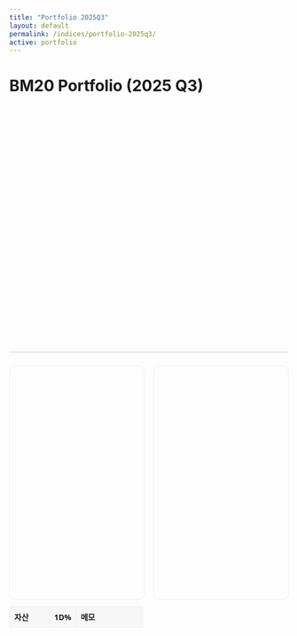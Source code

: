 ```yaml
---
title: "Portfolio 2025Q3"
layout: default
permalink: /indices/portfolio-2025q3/
active: portfolio
---
```


# BM20 Portfolio (2025 Q3)

<!-- 가중치 파이차트 -->
<div id="bm20-weights-pie" style="height:420px; max-width:1000px; margin:16px 0;"></div>
<div id="bm20-weights-meta" style="font:12px/1.6 system-ui,-apple-system,Segoe UI,Roboto,sans-serif;color:#666;"></div>

<hr style="margin:24px 0;opacity:.2">

<!-- 스냅샷/히스토리 시각화(막대 + 라인 + 테이블) -->
<div id="bm20-asof" style="margin:6px 0;font:600 14px system-ui"></div>
<div style="display:grid;grid-template-columns:1fr 1fr;gap:16px;margin:12px 0">
  <div><div id="bm20-bar" style="height:420px;border:1px solid #eee;border-radius:10px"></div></div>
  <div><div id="bm20-trend" style="height:420px;border:1px solid #eee;border-radius:10px"></div></div>
</div>
<table id="bm20-bw" style="width:100%;border-collapse:collapse;font:14px system-ui;margin-top:8px">
  <thead>
    <tr style="background:#f7f7f7">
      <th style="text-align:left;padding:8px;border:1px solid #eee;width:30%">자산</th>
      <th style="text-align:left;padding:8px;border:1px solid #eee;width:20%">1D%</th>
      <th style="text-align:left;padding:8px;border:1px solid #eee">메모</th>
    </tr>
  </thead>
  <tbody></tbody>
</table>

<script src="https://cdn.jsdelivr.net/npm/echarts@5"></script>
<script>
// ====================== ① Portfolio Weights (Google Sheet CSV) ======================
const CSV_WEIGHTS = "https://docs.google.com/spreadsheets/d/e/2PACX-1vTndyrPd3WWwFtfzv2CZxJeDcH-l8ibQIdO5ouYS4HsaGpbeXQQbs6WEr9qPqqZbRoT6cObdFxJpief/pub?gid=1533548287&single=true&output=csv";

async function fetchCsv(url){
  const u = url + (url.includes("?") ? "&" : "?") + "v=" + Date.now();
  const res = await fetch(u, { cache: "no-store" });
  if(!res.ok) throw new Error("CSV fetch failed: " + res.status);
  return res.text();
}

function parsePortfolioCsv(text){
  const lines = text.trim().split(/\r?\n/);
  // 간단 CSV 파서(따옴표 대응)
  const splitCsv = (row) => {
    const out = []; let cur = ""; let q = false;
    for (let i=0;i<row.length;i++){
      const ch = row[i];
      if (ch === '"'){ q = !q; continue; }
      if (ch === ',' && !q){ out.push(cur); cur = ""; continue; }
      cur += ch;
    }
    out.push(cur);
    return out.map(s=>s.trim());
  };

  const header = splitCsv(lines.shift()).map(h=>h.toLowerCase());
  const iName   = Math.max(header.indexOf("name"), 0);
  const iSymbol = header.indexOf("symbol");
  const iWeight = header.indexOf("weight");

  const rows = [];
  for(const raw of lines){
    if(!raw.trim()) continue;
    const c = splitCsv(raw);
    const name   = (c[iName]   ?? "").replace(/"/g,"").trim();
    const symbol = (iSymbol>=0 ? (c[iSymbol] ?? "") : "").replace(/"/g,"").trim().toUpperCase();
    let w = (iWeight>=0 ? (c[iWeight] ?? "0") : "0").replace(/[%"]/g,"").trim();
    let weight = parseFloat(w);
    if (!Number.isFinite(weight)) continue;
    if (weight > 1.0001) weight = weight/100; // 37.5 → 0.375
    rows.push({ name: name || symbol || "?", symbol, weight });
  }
  const sum = rows.reduce((a,b)=>a+b.weight,0) || 1;
  rows.forEach(r => r.weight = r.weight / sum);
  return rows.sort((a,b)=>b.weight - a.weight);
}

function renderPie(rows){
  const el = document.getElementById("bm20-weights-pie");
  const chart = echarts.init(el);

  // 상위 10 + Others
  const data = rows.map(r => ({ name: r.symbol || r.name, value: +(r.weight*100).toFixed(4) }));
  const topN = data.slice(0,10);
  const rest = data.slice(10).reduce((a,b)=>a+b.value,0);
  if (rest > 0) topN.push({ name: "Others", value: +rest.toFixed(4) });

  chart.setOption({
    tooltip: { trigger: "item", formatter: p => `${p.name}: ${p.value.toFixed(2)}%` },
    legend:  { type: "scroll", orient: "vertical", right: 0, top: "middle" },
    series: [{
      name: "BM20 Weights",
      type: "pie",
      radius: ["40%","70%"],
      center: ["38%","50%"],
      avoidLabelOverlap: true,
      label: { formatter: "{b}\n{d}%" },
      data: topN
    }]
  });

  document.getElementById("bm20-weights-meta").textContent =
    `총 ${data.length}개 구성 · 상위 10 + Others 표시 · 합계 100% 기준`;
  addEventListener("resize", ()=>chart.resize());
}

fetchCsv(CSV_WEIGHTS).then(parsePortfolioCsv).then(renderPie).catch(err=>{
  console.error(err);
  document.getElementById("bm20-weights-meta").textContent = "파이차트 로드 실패: " + err.message;
});

// ====================== ② Snapshot & Series (루트 SOT/CSV) ======================
const SNAP_URL = location.origin + "/bm20_series.json";   // 루트 SOT(JSON)
const CSV_URL  = location.origin + "/bm20_vs_bench.csv";   // 루트 CSV(히스토리)

async function getJSON(u){
  const r = await fetch(u + "?v=" + Date.now(), {cache:"no-store"});
  if(!r.ok) throw new Error("HTTP " + r.status);
  return r.json();
}
async function getCSV(u){
  const r = await fetch(u + "?v=" + Date.now(), {cache:"no-store"});
  if(!r.ok) throw new Error("HTTP " + r.status);
  const text = await r.text();
  const [header, ...rows] = text.trim().split(/\r?\n/).map(l=>l.split(","));
  const idx = (name)=> header.indexOf(name);
  return rows.map(c => ({
    date: c[idx("date")],
    bm20: parseFloat(c[idx("BM20_rel")]),
    btc:  parseFloat(c[idx("BTC_rel")]),
    eth:  parseFloat(c[idx("ETH_rel")]),
    over_btc: parseFloat(c[idx("BM20_over_BTC")]),
    over_eth: parseFloat(c[idx("BM20_over_ETH")]),
  }));
}

async function renderSnapAndSeries() {
  // 1) 스냅샷 → 막대 + Best/Worst
  try {
    const snap = await getJSON(SNAP_URL);
    const asof = snap.asof || snap.date || "";
    const barArr = (snap.bar || snap.components || []).map(o=>({
      symbol: o.symbol || o.ticker || o.name || "?",
      v: Number(o.pct_1d ?? o.change_1d ?? o.pct ?? 0)
    }));
    const barEl = echarts.init(document.getElementById("bm20-bar"));
    barEl.setOption({
      tooltip:{trigger:"axis",axisPointer:{type:"shadow"},valueFormatter:v=> (v>0?"+":"")+Number(v).toFixed(2)+"%"},
      grid:{left:48,right:24,top:24,bottom:36},
      xAxis:{type:"category",data:barArr.map(x=>x.symbol)},
      yAxis:{type:"value"},
      series:[{type:"bar",data:barArr.map(x=>x.v),barMaxWidth:22}]
    });
    document.getElementById("bm20-asof").textContent = "기준: " + asof;

    const tbody = document.querySelector("#bm20-bw tbody");
    if (tbody){
      let top3 = snap.top3 || snap.best3 || [];
      let bottom3 = snap.bottom3 || snap.worst3 || [];
      if ((!top3?.length || !bottom3?.length) && barArr.length){
        const s=[...barArr].sort((a,b)=>b.v-a.v);
        top3 = s.slice(0,3).map(x=>({symbol:x.symbol,pct_1d:x.v}));
        bottom3 = s.slice(-3).reverse().map(x=>({symbol:x.symbol,pct_1d:x.v}));
      }
      tbody.innerHTML = "";
      [...top3.map(x=>({...x,_:"best"})), ...bottom3.map(x=>({...x,_:"worst"}))].forEach(o=>{
        const v = Number(o.pct_1d||o.pct||0);
        const tr = document.createElement("tr");
        tr.innerHTML = `<td style="padding:8px;border:1px solid #eee">${o.symbol||o.name||"-"}</td>
                        <td style="padding:8px;border:1px solid #eee;${v>=0?'color:#059669':'color:#dc2626'}">${(v>0?"+":"")+v.toFixed(2)}%</td>
                        <td style="padding:8px;border:1px solid #eee">${o.note||""}</td>`;
        tbody.appendChild(tr);
      });
    }
    addEventListener('resize', ()=>barEl.resize(), {passive:true});
  } catch(e) {
    console.warn("snapshot fail", e);
  }

  // 2) CSV 히스토리 → 라인
  try {
    const rows = await getCSV(CSV_URL);
    const dates = rows.map(r=>r.date);
    const bm20 = rows.map(r=>r.bm20);
    const btc  = rows.map(r=>r.btc);
    const eth  = rows.map(r=>r.eth);
    const lineEl = echarts.init(document.getElementById("bm20-trend"));
    lineEl.setOption({
      tooltip:{trigger:"axis"},
      legend:{data:["BM20","BTC","ETH"]},
      grid:{left:48,right:24,top:36,bottom:36},
      xAxis:{type:"category",data:dates},
      yAxis:{type:"value"},
      series:[
        {name:"BM20",type:"line",data:bm20,smooth:true},
        {name:"BTC", type:"line",data:btc, smooth:true},
        {name:"ETH", type:"line",data:eth, smooth:true},
      ]
    });
    addEventListener('resize', ()=>lineEl.resize(), {passive:true});
  } catch(e) {
    console.warn("csv fail", e);
  }
}
renderSnapAndSeries();
</script>



